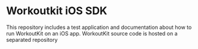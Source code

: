 # Workoutkit iOS SDK
This repository includes a test application and documentation about how to run WorkoutKit on an iOS app. WorkoutKit source code is hosted on a separated repository
